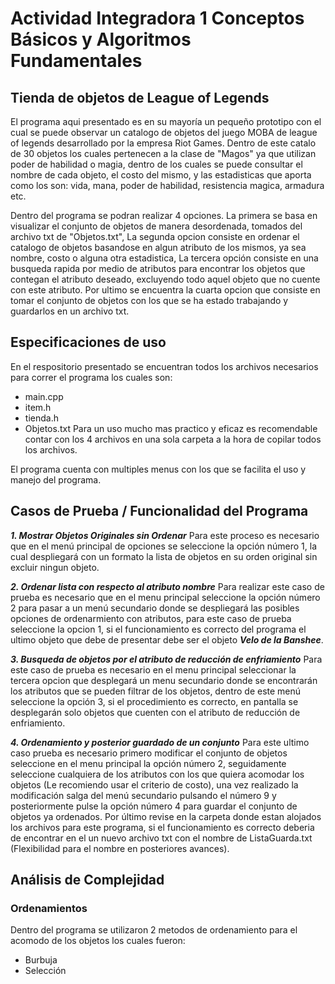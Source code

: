 # Actividad Integradora 1 Conceptos Básicos y Algoritmos Fundamentales

## Tienda de objetos de League of Legends

El programa aqui presentado es en su mayoría un pequeño prototipo con el cual se puede observar un catalogo de objetos del juego MOBA de league of legends desarrollado por la empresa Riot Games. Dentro de este catalo de 30 objetos los cuales pertenecen a la clase de "Magos" ya que utilizan poder de habilidad o magia, dentro de los cuales se puede consultar el nombre de cada objeto, el costo del mismo, y las estadisticas que aporta como los son: vida, mana, poder de habilidad, resistencia magica, armadura etc.

Dentro del programa se podran realizar 4 opciones. La primera se basa en visualizar el conjunto de objetos de manera desordenada, tomados del archivo txt de "Objetos.txt", La segunda opcion consiste en ordenar el catalogo de objetos basandose en algun atributo de los mismos, ya sea nombre, costo o alguna otra estadistica, La tercera opción consiste en una busqueda rapida por medio de atributos para encontrar los objetos que contegan el atributo deseado, excluyendo todo aquel objeto que no cuente con este atributo. Por ultimo se encuentra la cuarta opcion que consiste en tomar el conjunto de objetos con los que se ha estado trabajando y guardarlos en un archivo txt.

## Especificaciones de uso

En el respositorio presentado se encuentran todos los archivos necesarios para correr el programa los cuales son:
* main.cpp
* item.h
* tienda.h
* Objetos.txt
Para un uso mucho mas practico y eficaz es recomendable contar con los 4 archivos en una sola carpeta a la hora de copilar todos los archivos.

El programa cuenta con multiples menus con los que se facilita el uso y manejo del programa.

## Casos de Prueba / Funcionalidad del Programa

***1. Mostrar Objetos Originales sin Ordenar*** Para este proceso es necesario que en el menú principal de opciones se seleccione la opción número 1, la cual despliegará con un formato la lista de objetos en su orden original sin excluir ningun objeto.

***2. Ordenar lista con respecto al atributo nombre*** Para realizar este caso de prueba es necesario que en el menu principal seleccione la opción número 2 para pasar a un menú secundario donde se despliegará las posibles opciones de ordenarmiento con atributos, para este caso de prueba seleccione la opcion 1, si el funcionamiento es correcto del programa el ultimo objeto que debe de presentar debe ser el objeto ***Velo de la Banshee***.

***3. Busqueda de objetos por el atributo de reducción de enfriamiento*** Para este caso de prueba es necesario en el menu principal seleccionar la tercera opcion que desplegará un menu secundario donde se encontrarán los atributos que se pueden filtrar de los objetos, dentro de este menú seleccione la opción 3, si el procedimiento es correcto, en pantalla se desplegarán solo objetos que cuenten con el atributo de reducción de enfriamiento.

***4. Ordenamiento y posterior guardado de un conjunto*** Para este ultimo caso prueba es necesario primero modificar el conjunto de objetos seleccione en el menu principal la opción número 2, seguidamente seleccione cualquiera de los atributos con los que quiera acomodar los objetos (Le recomiendo usar el criterio de costo), una vez realizado la modificación salga del menú secundario pulsando el número 9 y posteriormente pulse la opción número 4 para guardar el conjunto de objetos ya ordenados. Por último revise en la carpeta donde estan alojados los archivos para este programa, si el funcionamiento es correcto deberia de encontrar en el un nuevo archivo txt con el nombre de ListaGuarda.txt (Flexibilidad para el nombre en posteriores avances).

## Análisis de Complejidad
### Ordenamientos

Dentro del programa se utilizaron 2 metodos de ordenamiento para el acomodo de los objetos los cuales fueron:
* Burbuja
* Selección
